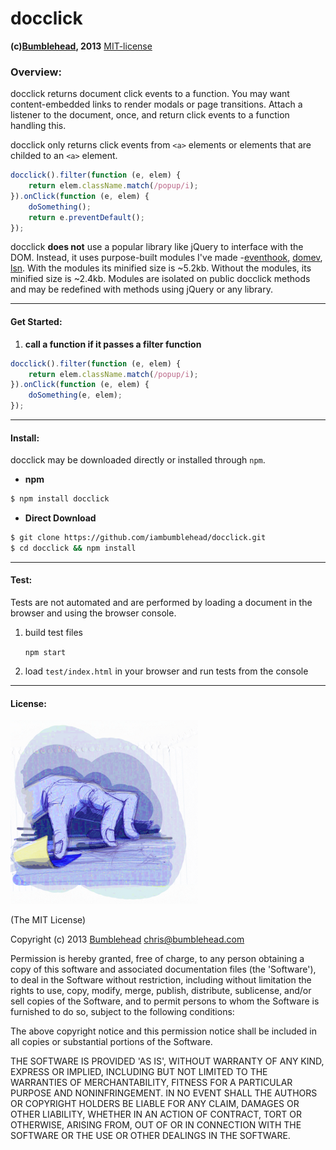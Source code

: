 docclick
========
**(c)[Bumblehead][0], 2013** [MIT-license](#license)  

### Overview:

docclick returns document click events to a function. You may want content-embedded links to render modals or page transitions. Attach a listener to the document, once, and return click events to a function handling this.

docclick only returns click events from `<a>` elements or elements that are childed to an `<a>` element. 

```javascript
docclick().filter(function (e, elem) {
    return elem.className.match(/popup/i);
}).onClick(function (e, elem) {
    doSomething();
    return e.preventDefault(); 
});
```

docclick **does not** use a popular library like jQuery to interface with the DOM. Instead, it uses purpose-built modules I've made -[eventhook][2], [domev][3], [lsn][4]. With the modules its minified size is ~5.2kb. Without the modules, its minified size is ~2.4kb. Modules are isolated on public docclick methods and may be redefined with methods using jQuery or any library. 


[0]: http://www.bumblehead.com                            "bumblehead"
[2]: https://github.com/iambumblehead/eventhook            "eventhook"
[3]: https://github.com/iambumblehead/domev                    "domev"
[4]: https://github.com/iambumblehead/lsn                        "lsn"

---------------------------------------------------------
#### <a id="get-started"></a>Get Started:

 1. **call a function if it passes a filter function** 

 ```javascript
 docclick().filter(function (e, elem) {
     return elem.className.match(/popup/i);
 }).onClick(function (e, elem) {
     doSomething(e, elem);
 });
 ```

---------------------------------------------------------
#### <a id="install"></a>Install:

docclick may be downloaded directly or installed through `npm`.

 * **npm**   

 ```bash
 $ npm install docclick
 ```

 * **Direct Download**
 
 ```bash  
 $ git clone https://github.com/iambumblehead/docclick.git
 $ cd docclick && npm install
 ```

---------------------------------------------------------
#### <a id="test"></a>Test:

Tests are not automated and are performed by loading a document in the browser and using the browser console.

1. build test files

   `npm start`
   
2. load `test/index.html` in your browser and run tests from the console


---------------------------------------------------------
#### <a id="license">License:

 ![scrounge](http://github.com/iambumblehead/scroungejs/raw/master/img/hand.png) 

(The MIT License)

Copyright (c) 2013 [Bumblehead][0] <chris@bumblehead.com>

Permission is hereby granted, free of charge, to any person obtaining a copy of this software and associated documentation files (the 'Software'), to deal in the Software without restriction, including without limitation the rights to use, copy, modify, merge, publish, distribute, sublicense, and/or sell copies of the Software, and to permit persons to whom the Software is furnished to do so, subject to the following conditions:

The above copyright notice and this permission notice shall be included in all copies or substantial portions of the Software.

THE SOFTWARE IS PROVIDED 'AS IS', WITHOUT WARRANTY OF ANY KIND, EXPRESS OR IMPLIED, INCLUDING BUT NOT LIMITED TO THE WARRANTIES OF MERCHANTABILITY, FITNESS FOR A PARTICULAR PURPOSE AND NONINFRINGEMENT. IN NO EVENT SHALL THE AUTHORS OR COPYRIGHT HOLDERS BE LIABLE FOR ANY CLAIM, DAMAGES OR OTHER LIABILITY, WHETHER IN AN ACTION OF CONTRACT, TORT OR OTHERWISE, ARISING FROM, OUT OF OR IN CONNECTION WITH THE SOFTWARE OR THE USE OR OTHER DEALINGS IN THE SOFTWARE.
